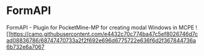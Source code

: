 # FormAPI
FormAPI - Plugin for PocketMine-MP for creating modal Windows in MCPE
![]https://camo.githubusercontent.com/e4432c70c774ba47c5ef8026746d7cad08836786/68747470733a2f2f692e696d6775722e636f6d2f367844736a6b732e6a7067

